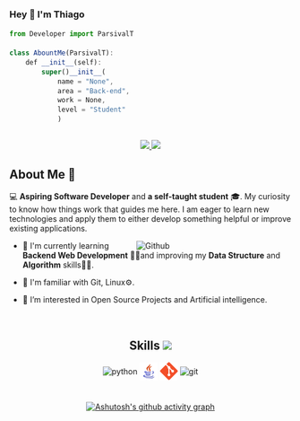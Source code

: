 ### Hey 🖖 I'm Thiago 

```js
from Developer import ParsivalT

class AbountMe(ParsivalT):
    def __init__(self):
        super()__init__(
            name = "None",
            area = "Back-end",
            work = None,
            level = "Student"
            )
```

##
<div align="center">
  <a href="https://github.com/ParsivalT">
    <img height="150em" src="https://github-readme-stats.vercel.app/api?username=ParsivalT&count_private=true&include_all_commits=true&show_icons=true&theme=dark&hide_border=false&show_owner=true"/>
    <img height="150em" src="https://github-readme-stats.vercel.app/api/top-langs/?username=ParsivalT&theme=dark&hide_border=false&&layout=compact"/>
  </a>

</div>

  
  ##  

<h2 > About Me 👨‍</h2>
 
 💻 **Aspiring Software Developer** and **a self-taught student** 🎓. My curiosity to know how things work that guides me here. I am eager to learn new technologies and apply them to either develop something helpful or improve existing applications.
 
<img width="55%" align="right" alt="Github" src="https://raw.githubusercontent.com/onimur/.github/master/.resources/git-header.svg" />

-  🔭 I'm currently learning **Backend Web Development** 🙋‍♂️and improving my **Data Structure** and **Algorithm** skills👨‍💻.
  
-  🌱 I'm familiar with Git, Linux⚙️.

-   👀 I’m interested in Open Source Projects and Artificial intelligence.
  


<div align="center" valign="top"><br>
<h2> Skills <img src = "https://media2.giphy.com/media/QssGEmpkyEOhBCb7e1/giphy.gif?cid=ecf05e47a0n3gi1bfqntqmob8g9aid1oyj2wr3ds3mg700bl&rid=giphy.gif" width = 32> </h2> <img align="center" alt="python" height="32" width="32"src="https://img.icons8.com/color/40/000000/python--v1.png"/>
  <img align="center" alt="java" height="32" width="32" src="https://github.com/ParsivalT/ParsivalT/blob/main/icons8-java-48.png">
  <img align="center" alt="git" height="32" width="32" src="https://raw.githubusercontent.com/devicons/devicon/master/icons/git/git-original.svg">
  <img align="center" alt="git" height="32" width="32" src="https://img.icons8.com/fluency/40/000000/github.png"/>
  
  
# 

  
[![Ashutosh's github activity graph](https://github-readme-activity-graph.vercel.app/graph?username=ParsivalT&bg_color=241f31&color=ffffff&line=9a9996&point=26a269&area=true&hide_border=true)](https://github.com/ashutosh00710/github-readme-activity-graph)
  </div>
